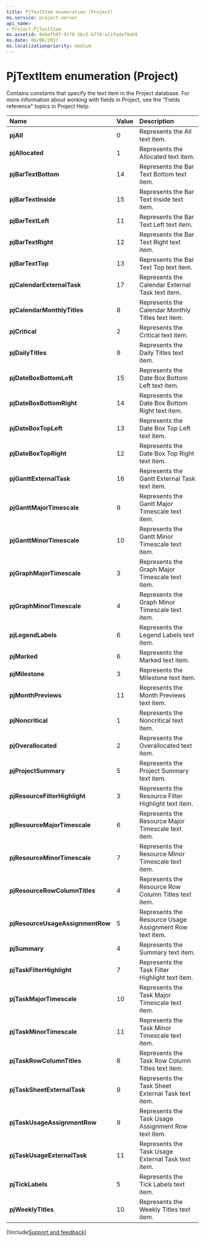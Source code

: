 ```yaml
---
title: PjTextItem enumeration (Project)
ms.service: project-server
api_name:
- Project.PjTextItem
ms.assetid: 0ebefb9f-91f0-56c5-b7f8-a11fade79eb9
ms.date: 06/08/2017
ms.localizationpriority: medium
---
```



# PjTextItem enumeration (Project)

Contains constants that specify the text item in the Project database. For more information about working with fields in Project, see the "Fields reference" topics in Project Help.



|Name|Value|Description|
|:-----|:-----|:-----|
|**pjAll**|0|Represents the All text item.|
|**pjAllocated**|1|Represents the Allocated text item.|
|**pjBarTextBottom**|14|Represents the Bar Text Bottom text item.|
|**pjBarTextInside**|15|Represents the Bar Text Inside text item.|
|**pjBarTextLeft**|11|Represents the Bar Text Left text item.|
|**pjBarTextRight**|12|Represents the Bar Text Right text item.|
|**pjBarTextTop**|13|Represents the Bar Text Top text item.|
|**pjCalendarExternalTask**|17|Represents the Calendar External Task text item.|
|**pjCalendarMonthlyTitles**|8|Represents the Calendar Monthly Titles text item.|
|**pjCritical**|2|Represents the Critical text item.|
|**pjDailyTitles**|9|Represents the Daily Titles text item.|
|**pjDateBoxBottomLeft**|15|Represents the Date Box Bottom Left text item.|
|**pjDateBoxBottomRight**|14|Represents the Date Box Bottom Right text item.|
|**pjDateBoxTopLeft**|13|Represents the Date Box Top Left text item.|
|**pjDateBoxTopRight**|12|Represents the Date Box Top Right text item.|
|**pjGanttExternalTask**|16|Represents the Gantt External Task text item.|
|**pjGanttMajorTimescale**|9|Represents the Gantt Major Timescale text item.|
|**pjGanttMinorTimescale**|10|Represents the Gantt Minor Timescale text item.|
|**pjGraphMajorTimescale**|3|Represents the Graph Major Timescale text item.|
|**pjGraphMinorTimescale**|4|Represents the Graph Minor Timescale text item.|
|**pjLegendLabels**|6|Represents the Legend Labels text item.|
|**pjMarked**|6|Represents the Marked text item.|
|**pjMilestone**|3|Represents the Milestone text item.|
|**pjMonthPreviews**|11|Represents the Month Previews text item.|
|**pjNoncritical**|1|Represents the Noncritical text item.|
|**pjOverallocated**|2|Represents the Overallocated text item.|
|**pjProjectSummary**|5|Represents the Project Summary text item.|
|**pjResourceFilterHighlight**|3|Represents the Resource Filter Highlight text item.|
|**pjResourceMajorTimescale**|6|Represents the Resource Major Timescale text item.|
|**pjResourceMinorTimescale**|7|Represents the Resource Minor Timescale text item.|
|**pjResourceRowColumnTitles**|4|Represents the Resource Row Column Titles text item.|
|**pjResourceUsageAssignmentRow**|5|Represents the Resource Usage Assignment Row text item.|
|**pjSummary**|4|Represents the Summary text item.|
|**pjTaskFilterHighlight**|7|Represents the Task Filter Highlight text item.|
|**pjTaskMajorTimescale**|10|Represents the Task Major Timescale text item.|
|**pjTaskMinorTimescale**|11|Represents the Task Minor Timescale text item.|
|**pjTaskRowColumnTitles**|8|Represents the Task Row Column Titles text item.|
|**pjTaskSheetExternalTask**|9|Represents the Task Sheet External Task text item.|
|**pjTaskUsageAssignmentRow**|9|Represents the Task Usage Assignment Row text item.|
|**pjTaskUsageExternalTask**|11|Represents the Task Usage External Task text item.|
|**pjTickLabels**|5|Represents the Tick Labels text item.|
|**pjWeeklyTitles**|10|Represents the Weekly Titles text item.|

[!include[Support and feedback](~/includes/feedback-boilerplate.md)]